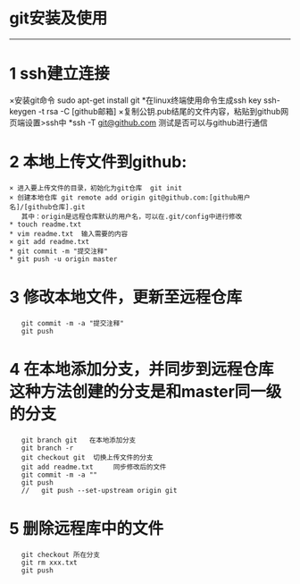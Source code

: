 # git安装及使用


   ---

# 1 ssh建立连接
   ×安装git命令   sudo apt-get install git 
   *在linux终端使用命令生成ssh key
      ssh-keygen -t rsa -C [github邮箱]
   ×复制公钥.pub结尾的文件内容，粘贴到github网页端设置>ssh中
   *ssh -T git@github.com 测试是否可以与github进行通信

# 2 本地上传文件到github:
	× 进入要上传文件的目录，初始化为git仓库  git init
	× 创建本地仓库 git remote add origin git@github.com:[github用户名]/[github仓库].git
	   其中：origin是远程仓库默认的用户名，可以在.git/config中进行修改
	* touch readme.txt
	* vim readme.txt  输入需要的内容
	× git add readme.txt
	* git commit -m "提交注释" 
    * git push -u origin master

# 3 修改本地文件，更新至远程仓库
	   git commit -m -a "提交注释" 
       git push

#  4 在本地添加分支，并同步到远程仓库 这种方法创建的分支是和master同一级的分支
       git branch git   在本地添加分支
       git branch -r
	   git checkout git  切换上传文件的分支
       git add readme.txt     同步修改后的文件
       git commit -m -a ""
       git push
	   //   git push --set-upstream origin git 

# 5 删除远程库中的文件
	   git checkout 所在分支
       git rm xxx.txt
       git push

